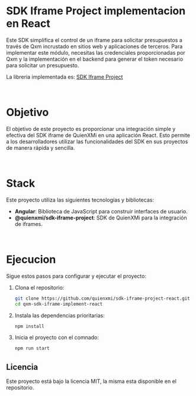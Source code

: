 # SDK Iframe Project implementacion en React

Este SDK simplifica el control de un iframe para solicitar presupuestos a través de Qxm incrustado en sitios web y aplicaciones de terceros. Para implementar este módulo, necesitas las credenciales proporcionadas por Qxm y la implementación en el backend para generar el token necesario para solicitar un presupuesto.

La libreria implementada es:
[SDK Iframe Project](https://www.npmjs.com/package/@quienxmi/sdk-iframe-project)

<br/>

# Objetivo

El objetivo de este proyecto es proporcionar una integración simple y efectiva del SDK iframe de QuienXMi en una aplicación React. Esto permite a los desarrolladores utilizar las funcionalidades del SDK en sus proyectos de manera rápida y sencilla.

<br/>

# Stack

Este proyecto utiliza las siguientes tecnologías y bibliotecas:

- **Angular**: Biblioteca de JavaScript para construir interfaces de usuario.
- **@quienxmi/sdk-iframe-project**: SDK de QuienXMi para la integración de iframes.

<br/>

# Ejecucion

Sigue estos pasos para configurar y ejecutar el proyecto:

1. Clona el repositorio:
    ```bash
    git clone https://github.com/quienxmi/sdk-iframe-project-react.git
    cd qxm-sdk-iframe-implement-react
    ```

2. Instala las dependencias prioritarias:
    ```bash
    npm install
    ```

3. Inicia el proyecto con el comnado:
    ```bash
    npm run start
    ```

## Licencia
Este proyecto está bajo la licencia MIT, la misma esta disponible en el repositorio.